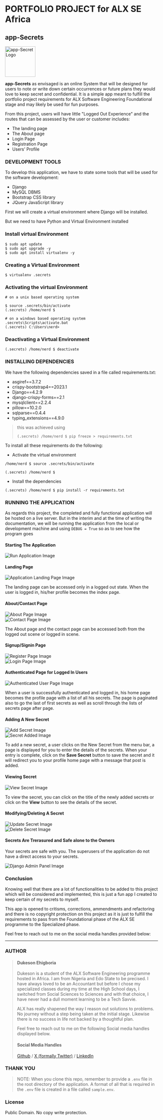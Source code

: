 # PORTFOLIO PROJECT for ALX SE Africa

## app-Secrets

<img src="https://github.com/Sampul-CodeMine/app-secrets/blob/main/screenshots/app_logo.png" alt="app-Secret Logo" style="width: 100px;">

<strong>app-Secrets</strong> as envisaged is an online System that will be designed for users to note or write down certain occurrences or future plans they would love to keep secret and confidential. It is a simple app meant to fulfill the portfolio project requirements for ALX Software Engineering Foundational stage and may likely be used for fun purposes.

From this project, users will have little "Logged Out Experience" and the routes that can be assessed by the user or customer includes:

- The landing page
- The About page
- Login Page
- Registration Page
- Users' Profile

### DEVELOPMENT TOOLS

To develop this application, we have to state some tools that will be used for the software development:

- Django
- MySQL DBMS
- Bootstrap CSS library
- JQuery JavaScript library

First we will create a virtual environment where Django will be installed.

But we need to have Python and Virtual Environment installed

### Install virtual Environment

```shell
$ sudo apt update
$ sudo apt upgrade -y
$ sudo apt install virtualenv -y
```

### Creating a Virtual Environment

```shell
$ virtualenv .secrets
```

### Activating the virtual Environment

```shell
# on a unix based operating system

$ source .secrets/bin/activate
(.secrets) /home/nerd $

# on a windows based operating system
.secrets\Scripts\activate.bat
(.secrets) C:\Users\nerd>
```

### Deactivating a Virtual Environment

```shell
(.secrets) /home/nerd $ deactivate
```

### INSTALLING DEPENDENCIES

We have the following dependencies saved in a file called requirements.txt:

- asgiref==3.7.2
- crispy-bootstrap4==2023.1
- Django==4.2.9
- django-crispy-forms==2.1
- mysqlclient==2.2.4
- pillow==10.2.0
- sqlparse==0.4.4
- typing_extensions==4.9.0

> this was achieved using
>
> ```shell
> (.secrets) /home/nerd $ pip freeze > requirements.txt
> ```

To install all these requirements do the following:

- Activate the virtual environment

```shell
/home/nerd $ source .secrets/bin/activate

(.secrets) /home/nerd $
```

- Install the dependencies

```shell
(.secrets) /home/nerd $ pip install -r requirements.txt
```

### RUNNING THE APPLICATION
As regards this project, the completed and fully functional application will be hosted on a live server. But in the interim and at the time of writing the documentation, we will be running the application from the local or development machine and using `DEBUG = True` so as to see how the program goes

#### Starting The Application

<img src="https://github.com/Sampul-CodeMine/app-secrets/blob/main/screenshots/run_app.png" alt="Run Application Image">

#### Landing Page

<img src="https://github.com/Sampul-CodeMine/app-secrets/blob/main/screenshots/landing_page.png" alt="Application Landing Page Image">

The landing page can be accessed only in a logged out state. When the user is logged in, his/her profile becomes the index page.

#### About/Contact Page

<img src="https://github.com/Sampul-CodeMine/app-secrets/blob/main/screenshots/about.png" alt="About Page Image">
<br>
<img src="https://github.com/Sampul-CodeMine/app-secrets/blob/main/screenshots/contact.png" alt="Contact Page Image">

The About page and the contact page can be accessed both from the logged out scene or logged in scene.

#### Signup/Signin Page

<img src="https://github.com/Sampul-CodeMine/app-secrets/blob/main/screenshots/register.png" alt="Register Page Image">
<br>
<img src="https://github.com/Sampul-CodeMine/app-secrets/blob/main/screenshots/login.png" alt="Login Page Image">


#### Authenticated Page for Logged In Users

<img src="https://github.com/Sampul-CodeMine/app-secrets/blob/main/screenshots/logged_in.png" alt="Authenticated User Page Image">

When a user is successfully authenticated and logged in, his home page becomes the profile page with a list of all his secrets. The page is paginated also to go the last of first secrets as well as scroll through the lists of secrets page after page.


#### Adding A New Secret

<img src="https://github.com/Sampul-CodeMine/app-secrets/blob/main/screenshots/add_post.png" alt="Add Secret Image">
<br>
<img src="https://github.com/Sampul-CodeMine/app-secrets/blob/main/screenshots/post_added.png" alt="Secret Added Image">

To add a new secret, a user clicks on the New Secret from the menu bar, a page is displayed for you to enter the details of the secrets. When your entry is complete, click on the <b>Save Secret</b> button to save the secret and it will redirect you to your profile home page with a message that post is added.


#### Viewing Secret

<img src="https://github.com/Sampul-CodeMine/app-secrets/blob/main/screenshots/post_details.png" alt="View Secret Image">

To view the secret, you can click on the title of the newly added secrets or click on the <b>View</b> button to see the details of the secret.


#### Modifying/Deleting A Secret

<img src="https://github.com/Sampul-CodeMine/app-secrets/blob/main/screenshots/modify_post.png" alt="Update Secret Image">
<br>
<img src="https://github.com/Sampul-CodeMine/app-secrets/blob/main/screenshots/delete_post.png" alt="Delete Secret Image">

#### Secrets Are Trerasured and Safe alone to the Owners

Your secrets are safe with you. The superusers of the application do not have a direct access to your secrets.

<img src="https://github.com/Sampul-CodeMine/app-secrets/blob/main/screenshots/admin_panel.png" alt="Django Admin Panel Image">


### Conclusion

Knowing well that there are a lot of functionalities to be added to this project which will be considered and implemented, this is just a fun app I created to keep certain of my secrets to myself. 

This app is opened to critisms, corrections, ammendments and refactoring and there is no copyright protection on this project as it is just to fulfill the requirements to pass from the Foundational phase of the ALX SE programme to the Specialized phase.

Feel free to reach out to me on the social media handles provided below:

---

### AUTHOR

> #### Dukeson Ehigboria
>
> Dukeson is a student of the ALX Software Engineering programme hosted in Africa. I am from Nigeria and Edo State to be precised. I have always loved to be an Accountant but before I chose my specialized classes during my time at the High School days, I switched from Social Sciences to Sciences and with that choice, I have never had a dull moment learning to be a Tech Savvie. 
>
> ALX has really shapened the way I reason out solutions to problems. No journey without a step being taken at the initial stage. Likewise there is no success in life not backed by a thoughtful plan.
>
> Feel free to reach out to me on the following Social media handles displayed below. 
>
> #### Social Media Handles
> [Github](https://github.com/Sampul-CodeMine) / [X (formally Twitter)](https://twitter.com/Sampul_CodeMine) / [LinkedIn](https://linkedin.com/in/dukeson-ehigboria)
>


### THANK YOU


> NOTE:
> When you clone this repo, remember to provide a `.env` file in the root directory of the application. A format of all that is required in the `.env` file is created in a file called `sample.env`.

### License

Public Domain. No copy write protection.

